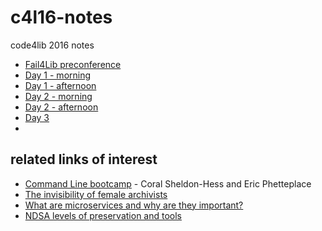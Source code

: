 # c4l16-notes
code4lib 2016 notes

  - [Fail4Lib preconference](fail4lib.md)
  - [Day 1 - morning](day1-morning.md)
  - [Day 1 - afternoon](day1-afternoon.md)
  - [Day 2 - morning](day2-morning.md)
  - [Day 2 - afternoon](day2-afternoon.md)
  - [Day 3](day3.md)
  - 
  
## related links of interest

 - [Command Line bootcamp](http://www.sheldon-hess.org/coral/2016/03/command-line-bootcamp/) - Coral Sheldon-Hess and Eric Phetteplace
 - [The invisibility of female archivists](https://issuesandadvocacy.wordpress.com/2016/03/08/the-invisibility-of-women-archivists-statistics-diversity-and-privilege/)
 - [What are microservices and why are they important?](http://www.brunton-spall.co.uk/post/2014/05/21/what-is-a-microservice-and-why-does-it-matter/)
 - [NDSA levels of preservation and tools](https://docs.google.com/document/d/1rnFmOxXVclW_sKV1sZBku0JmQjju3Cxw7rCpCjyNcL4/edit)
